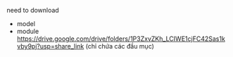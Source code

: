 need to download 
+ model
+ module
https://drive.google.com/drive/folders/1P3ZxvZKh_LCIWE1cjFC42Sas1kvby9pj?usp=share_link (chỉ chứa các đầu mục)

